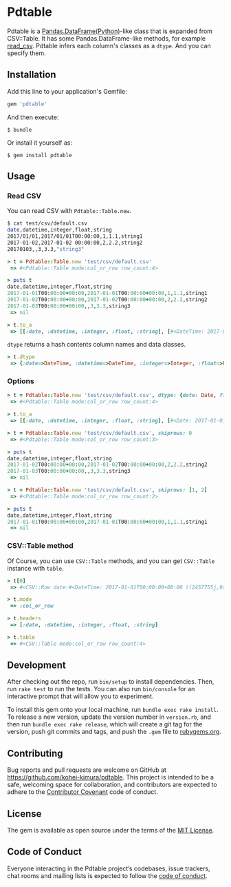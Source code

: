 # Pdtable

Pdtable is a [Pandas.DataFrame(Python)](https://pandas.pydata.org/)-like class that is expanded from CSV::Table. It has some Pandas.DataFrame-like methods, for example [read_csv](https://pandas.pydata.org/pandas-docs/stable/generated/pandas.read_csv.html). Pdtable infers each column's classes as a `dtype`. And you can specify them.

## Installation

Add this line to your application's Gemfile:

```ruby
gem 'pdtable'
```

And then execute:

    $ bundle

Or install it yourself as:

    $ gem install pdtable

## Usage

### Read CSV

You can read CSV with `Pdtable::Table.new`.

```sh
$ cat test/csv/default.csv
date,datetime,integer,float,string
2017/01/01,2017/01/01T00:00:00,1,1.1,string1
2017-01-02,2017-01-02 00:00:00,2,2.2,string2
20170103,,3,3.3,"string3"
```

```ruby
> t = Pdtable::Table.new 'test/csv/default.csv'
 => #<Pdtable::Table mode:col_or_row row_count:4>

> puts t
date,datetime,integer,float,string
2017-01-01T00:00:00+00:00,2017-01-01T00:00:00+00:00,1,1.1,string1
2017-01-02T00:00:00+00:00,2017-01-02T00:00:00+00:00,2,2.2,string2
2017-01-03T00:00:00+00:00,,3,3.3,string3
 => nil

> t.to_a
 => [[:date, :datetime, :integer, :float, :string], [#<DateTime: 2017-01-01T00:00:00+00:00 ((2457755j,0s,0n),+0s,2299161j)>, #<DateTime: 2017-01-01T00:00:00+00:00 ((2457755j,0s,0n),+0s,2299161j)>, 1, 1.1, "string1"], [#<DateTime: 2017-01-02T00:00:00+00:00 ((2457756j,0s,0n),+0s,2299161j)>, #<DateTime: 2017-01-02T00:00:00+00:00 ((2457756j,0s,0n),+0s,2299161j)>, 2, 2.2, "string2"], [#<DateTime: 2017-01-03T00:00:00+00:00 ((2457757j,0s,0n),+0s,2299161j)>, nil, 3, 3.3, "string3"]]
```

`dtype` returns a hash contents column names and data classes.

```ruby
> t.dtype
 => {:date=>DateTime, :datetime=>DateTime, :integer=>Integer, :float=>Float, :string=>String}
```

### Options

```ruby
> t = Pdtable::Table.new 'test/csv/default.csv', dtype: {date: Date, float: String}
 => #<Pdtable::Table mode:col_or_row row_count:4>

> t.to_a
 => [[:date, :datetime, :integer, :float, :string], [#<Date: 2017-01-01 ((2457755j,0s,0n),+0s,2299161j)>, #<DateTime: 2017-01-01T00:00:00+00:00 ((2457755j,0s,0n),+0s,2299161j)>, 1, "1.1", "string1"], [#<Date: 2017-01-02 ((2457756j,0s,0n),+0s,2299161j)>, #<DateTime: 2017-01-02T00:00:00+00:00 ((2457756j,0s,0n),+0s,2299161j)>, 2, "2.2", "string2"], [#<Date: 2017-01-03 ((2457757j,0s,0n),+0s,2299161j)>, nil, 3, "3.3", "string3"]]

> t = Pdtable::Table.new 'test/csv/default.csv', skiprows: 0
 => #<Pdtable::Table mode:col_or_row row_count:3>

> puts t
date,datetime,integer,float,string
2017-01-02T00:00:00+00:00,2017-01-02T00:00:00+00:00,2,2.2,string2
2017-01-03T00:00:00+00:00,,3,3.3,string3
 => nil

> t = Pdtable::Table.new 'test/csv/default.csv', skiprows: [1, 2]
 => #<Pdtable::Table mode:col_or_row row_count:2>

> puts t
date,datetime,integer,float,string
2017-01-01T00:00:00+00:00,2017-01-01T00:00:00+00:00,1,1.1,string1
 => nil
```

### CSV::Table method
Of Course, you can use `CSV::Table` methods, and you can get `CSV::Table` instance with `table`.

```ruby
> t[0]
 => #<CSV::Row date:#<DateTime: 2017-01-01T00:00:00+00:00 ((2457755j,0s,0n),+0s,2299161j)> datetime:#<DateTime: 2017-01-01T00:00:00+00:00 ((2457755j,0s,0n),+0s,2299161j)> integer:1 float:1.1 string:"string1">

> t.mode
 => :col_or_row

> t.headers
 => [:date, :datetime, :integer, :float, :string]

> t.table
 => #<CSV::Table mode:col_or_row row_count:4>
```

## Development

After checking out the repo, run `bin/setup` to install dependencies. Then, run `rake test` to run the tests. You can also run `bin/console` for an interactive prompt that will allow you to experiment.

To install this gem onto your local machine, run `bundle exec rake install`. To release a new version, update the version number in `version.rb`, and then run `bundle exec rake release`, which will create a git tag for the version, push git commits and tags, and push the `.gem` file to [rubygems.org](https://rubygems.org).

## Contributing

Bug reports and pull requests are welcome on GitHub at https://github.com/kohei-kimura/pdtable. This project is intended to be a safe, welcoming space for collaboration, and contributors are expected to adhere to the [Contributor Covenant](http://contributor-covenant.org) code of conduct.

## License

The gem is available as open source under the terms of the [MIT License](http://opensource.org/licenses/MIT).

## Code of Conduct

Everyone interacting in the Pdtable project’s codebases, issue trackers, chat rooms and mailing lists is expected to follow the [code of conduct](https://github.com/kohei-kimura/pdtable/blob/master/CODE_OF_CONDUCT.md).
